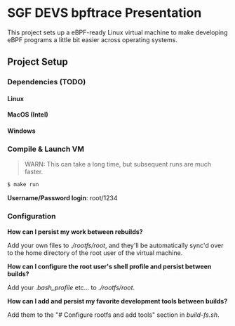 # SGF DEVS bpftrace Presentation

This project sets up a eBPF-ready Linux virtual machine to make developing
eBPF programs a little bit easier across operating systems.

## Project Setup

### Dependencies (TODO)

#### Linux

#### MacOS (Intel)

#### Windows

### Compile & Launch VM

> WARN: This can take a long time, but subsequent runs are much faster.

```sh
$ make run
```

**Username/Password login**: root/1234

### Configuration

**How can I persist my work between rebuilds?**

Add your own files to *./rootfs/root*, and they'll be automatically sync'd 
over to the home directory of the root user of the virtual machine.

**How can I configure the root user's shell profile and persist between builds?**

Add your *.bash_profile* etc... to *./rootfs/root*.

**How can I add and persist my favorite development tools between builds?**

Add them to the "# Configure rootfs and add tools" section in *build-fs.sh*.